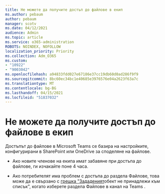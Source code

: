 ```yaml
---
title: Не можете да получите достъп до файлове в екип
ms.author: pebaum
author: pebaum
manager: scotv
ms.date: 04/12/2021
audience: Admin
ms.topic: article
ms.service: o365-administration
ROBOTS: NOINDEX, NOFOLLOW
localization_priority: Priority
ms.collection: Adm_O365
ms.custom:
- "10922"
- "9003042"
ms.openlocfilehash: a94833fdd027e67186e37cc19db60d0ad286f9f9
ms.sourcegitcommit: 8bc60ec34bc1e40685e3976576e04a2623f63a7c
ms.translationtype: MT
ms.contentlocale: bg-BG
ms.lasthandoff: 04/15/2021
ms.locfileid: "51837032"
---
```

# <a name="unable-to-access-files-in-a-team"></a>Не можете да получите достъп до файлове в екип

Достъпът до файлове в Microsoft Teams се базира на настройките, конфигурирани в SharePoint или OneDrive за споделяне на файлове.

- Ако новите членове на екипа имат забавяне при достъпа до файлове, ги изчакайте поне 4 часа.

- Ако потребителят има проблем с  достъпа до раздела Файлове, това може да е свързано с [грешка "Зададеният](https://docs.microsoft.com/microsoftteams/troubleshoot/files/object-specified-not-belong-to-list)обект не принадлежи към списък", когато изберете раздела Файлове в канал на Teams .
